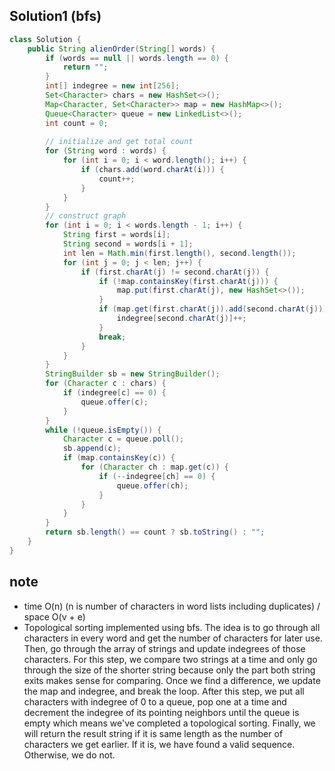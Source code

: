 ## Solution1 (bfs)
``` java
class Solution {
    public String alienOrder(String[] words) {
        if (words == null || words.length == 0) {
            return "";
        }
        int[] indegree = new int[256];
        Set<Character> chars = new HashSet<>();
        Map<Character, Set<Character>> map = new HashMap<>();
        Queue<Character> queue = new LinkedList<>();
        int count = 0;
        
        // initialize and get total count
        for (String word : words) {
            for (int i = 0; i < word.length(); i++) {
                if (chars.add(word.charAt(i))) {
                    count++;
                }
            }
        }
        // construct graph
        for (int i = 0; i < words.length - 1; i++) {
            String first = words[i];
            String second = words[i + 1];
            int len = Math.min(first.length(), second.length());
            for (int j = 0; j < len; j++) {
                if (first.charAt(j) != second.charAt(j)) {
                    if (!map.containsKey(first.charAt(j))) {
                        map.put(first.charAt(j), new HashSet<>());
                    }
                    if (map.get(first.charAt(j)).add(second.charAt(j))) {
                        indegree[second.charAt(j)]++;
                    }
                    break;
                }
            }
        }
        StringBuilder sb = new StringBuilder();
        for (Character c : chars) {
            if (indegree[c] == 0) {
                queue.offer(c);
            }
        }
        while (!queue.isEmpty()) {
            Character c = queue.poll();
            sb.append(c);
            if (map.containsKey(c)) {
                for (Character ch : map.get(c)) {
                    if (--indegree[ch] == 0) {
                        queue.offer(ch);
                    }
                }
            }
        }
        return sb.length() == count ? sb.toString() : "";
    }
}
```

## note
* time O(n) (n is number of characters in word lists including duplicates) / space O(v + e)
* Topological sorting implemented using bfs. The idea is to go through all characters in every word and get the number of characters for later use. Then, go through the array of strings and update indegrees of those characters. For this step, we compare two strings at a time and only go through the size of the shorter string because only the part both string exits makes sense for comparing. Once we find a difference, we update the map and indegree, and break the loop. After this step, we put all characters with indegree of 0 to a queue, pop one at a time and decrement the indegree of its pointing neighbors until the queue is empty which means we've completed a topological sorting. Finally, we will return the result string if it is same length as the number of characters we get earlier. If it is, we have found a valid sequence. Otherwise, we do not.
